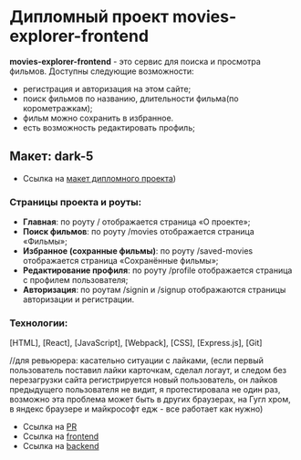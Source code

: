 # Дипломный проект movies-explorer-frontend

**movies-explorer-frontend** - это сервис для поиска и просмотра фильмов.
Доступны следующие возможности:

- регистрация и авторизация на этом сайте;
- поиск фильмов по названию, длительности фильма(по корометражкам);
- фильм можно сохранить в избранное.
- есть возможность редактировать профиль;

## Макет: dark-5

- Ссылка на [макет дипломного проекта](https://github.com/dorofeeva-olga74/movies-explorer-frontend/compare/level-3))

### Страницы проекта и роуты:

- **Главная**: по роуту / отображается страница «О проекте»;
- **Поиск фильмов**: по роуту /movies отображается страница «Фильмы»;
- **Избранное (сохранные фильмы)**: по роуту /saved-movies отображается страница «Сохранённые фильмы»;
- **Редактирование профиля**: по роуту /profile отображается страница с профилем пользователя;
- **Авторизация**: по роутам /signin и /signup отображаются страницы авторизации и регистрации.

### Технологии:

[HTML], [React], [JavaScript], [Webpack], [CSS], [Express.js], [Git]

//для ревьюрера: касательно ситуации с лайками, (если первый пользователь поставил лайки карточкам, сделал логаут, и следом без перезагрузки сайта регистрируется новый пользователь, он лайков предыдущего пользователя не видит, я протестировала не один раз, возможно эта проблема может быть в других браузерах, на Гугл хром, в яндекс браузере и майкрософт едж - все работает как нужно)

- Ссылка на [PR](https://github.com/dorofeeva-olga74/movies-explorer-frontend/pull/2)
- Ссылка на [frontend](https://jupiter.movies.nomoredomainsmonster.ru/)
- Ссылка на [backend](https://api.jupiter.movies.nomoredomainsmonster.ru)
